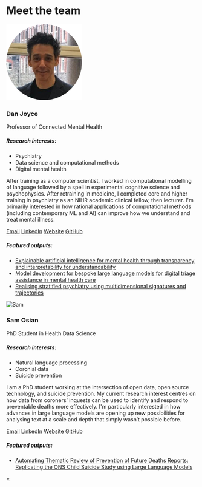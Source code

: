 # Meet the team

<style>
.team-photo {
  width: 200px;
  height: 200px;
}
</style>

<div class="team-container">

<div class="team-card">
  <img src="../../assets/images/dan.png" alt="Dan" class="team-photo off-glb" />
  <h3>Dan Joyce</h3>
  <p class="team-title">Professor of Connected Mental Health</p>
  <div class="team-interests">
    <h5>Research interests:</h5>
    <ul>
      <li>Psychiatry</li>
      <li>Data science and computational methods</li>
      <li>Digital mental health</li>
    </ul>
  </div>
  <div class="team-bio">
    <p>After training as a computer scientist, I worked in computational modelling of language followed by a spell in experimental cognitive science and psychophysics. After retraining in medicine, I completed core and higher training in psychiatry as an NIHR academic clinical fellow, then lecturer. I'm primarily interested in how rational applications of computational methods (including contemporary ML and AI) can improve how we understand and treat mental illness.</p>
    <p class="team-links">
      <a href="mailto:D.Joyce@liverpool.ac.uk"><span class="mdi mdi-email"></span> Email</a>
      <a href="https://www.linkedin.com/in/dan-w-joyce-6870166b/"><span class="mdi mdi-linkedin"></span> LinkedIn</a>
      <a href="https://www.danwjoyce.com"><span class="mdi mdi-web"></span> Website</a>
      <a href="https://github.com/danwjoyce"><span class="mdi mdi-github"></span> GitHub</a>
    </p>
    <h5>Featured outputs:</h5>
    <ul>
      <li><a href="https://www.nature.com/articles/s41746-023-00751-9">Explainable artificial intelligence for mental health through transparency and interpretability for understandability</a></li>
      <li><a href="https://www.sciencedirect.com/science/article/pii/S0933365724002306">Model development for bespoke large language models for digital triage assistance in mental health care</a></li>
      <li><a href="https://translational-medicine.biomedcentral.com/articles/10.1186/s12967-016-1116-1">Realising stratified psychiatry using multidimensional signatures and trajectories</a></li>
    </ul>
  </div>
</div>



<div class="team-card">
  <img src="../../assets/images/sam.png" alt="Sam" class="team-photo off-glb" />
  <h3>Sam Osian</h3>
  <p class="team-title">PhD Student in Health Data Science</p>
  <div class="team-interests">
    <h5>Research interests:</h5>
    <ul>
      <li>Natural language processing</li>
      <li>Coronial data</li>
      <li>Suicide prevention</li>
    </ul>
  </div>
  <div class="team-bio">
    <p>I am a PhD student working at the intersection of open data, open source technology, and suicide prevention. My current research interest centres on how data from coroners’ inquests can be used to identify and respond to preventable deaths more effectively. I'm particularly interested in how advances in large language models are opening up new possibilities for analysing text at a scale and depth that simply wasn’t possible before.</p>
    <p class="team-links">
      <a href="mailto:samoand@liverpool.ac.uk"><span class="mdi mdi-email"></span> Email</a>
      <a href="https://www.linkedin.com/in/sam-o-andrews/"><span class="mdi mdi-linkedin"></span> LinkedIn</a>
      <a href="https://sam-osian.com/"><span class="mdi mdi-web"></span> Website</a>
      <a href="https://github.com/Sam-Osian/"><span class="mdi mdi-github"></span> GitHub</a>
    </p>
    <h5>Featured outputs:</h5>
    <ul>
      <li><a href="https://arxiv.org/abs/2507.20786">Automating Thematic Review of Prevention of Future Deaths Reports: Replicating the ONS Child Suicide Study using Large Language Models</a></li>
    </ul>
  </div>
</div>

</div>

<div id="team-modal" class="team-modal">
  <div class="team-modal-content">
    <span class="team-modal-close">&times;</span>
    <div id="team-modal-body"></div>
  </div>
</div>

